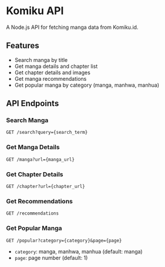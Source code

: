 # Komiku API

A Node.js API for fetching manga data from Komiku.id.

## Features

- Search manga by title
- Get manga details and chapter list
- Get chapter details and images
- Get manga recommendations
- Get popular manga by category (manga, manhwa, manhua)

## API Endpoints

### Search Manga
```
GET /search?query={search_term}
```

### Get Manga Details
```
GET /manga?url={manga_url}
```

### Get Chapter Details
```
GET /chapter?url={chapter_url}
```

### Get Recommendations
```
GET /recommendations
```

### Get Popular Manga
```
GET /popular?category={category}&page={page}
```
- `category`: manga, manhwa, manhua (default: manga)
- `page`: page number (default: 1)